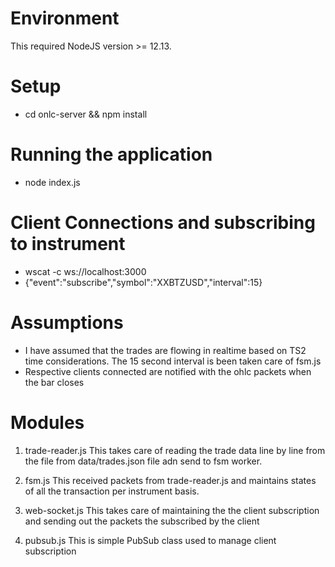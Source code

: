 # Environment
This required NodeJS version >= 12.13.

# Setup
- cd onlc-server && npm install

# Running the application
- node index.js

# Client Connections and subscribing to instrument
 - wscat -c ws://localhost:3000
 - {"event":"subscribe","symbol":"XXBTZUSD","interval":15}

# Assumptions
- I have assumed that the trades are flowing in realtime based on TS2 time considerations. The 15 second interval is been taken care of fsm.js
- Respective clients connected are notified with the ohlc packets when the bar closes

# Modules
1) trade-reader.js
    This takes care of reading the trade data line by line from the file from data/trades.json file adn send to fsm worker.

2) fsm.js
    This received packets from trade-reader.js and maintains states of all the transaction per instrument basis.

3) web-socket.js
    This takes care of maintaining the the client subscription and sending out the packets the subscribed by the client

4) pubsub.js
    This is simple PubSub class used to manage client subscription